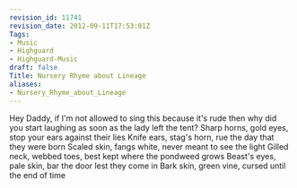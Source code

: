 ```yaml
---
revision_id: 11741
revision_date: 2012-09-11T17:53:01Z
Tags:
- Music
- Highguard
- Highguard-Music
draft: false
Title: Nursery Rhyme about Lineage
aliases:
- Nursery_Rhyme_about_Lineage
---
```

Hey Daddy, if I'm not allowed to sing this because it's rude then why did you start laughing as soon as the lady left the tent?
Sharp horns, gold eyes, stop your ears against their lies
Knife ears, stag's horn, rue the day that they were born
Scaled skin, fangs white, never meant to see the light
Gilled neck, webbed toes, best kept where the pondweed grows
Beast's eyes, pale skin, bar the door lest they come in
Bark skin, green vine, cursed until the end of time